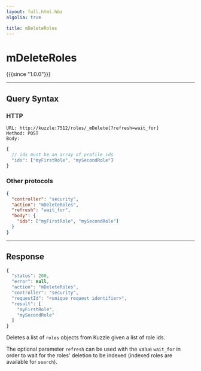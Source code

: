 ```yaml
---
layout: full.html.hbs
algolia: true

title: mDeleteRoles
---
```



# mDeleteRoles

{{{since "1.0.0"}}}



---

## Query Syntax

### HTTP

```http
URL: http://kuzzle:7512/roles/_mDelete[?refresh=wait_for]
Method: POST  
Body:
```


```js
{
  // ids must be an array of profile ids
  "ids": ["myFirstRole", "mySecondRole"]
}
```

### Other protocols

```json
{
  "controller": "security",
  "action": "mDeleteRoles",
  "refresh": "wait_for",
  "body": {
    "ids": ["myFirstRole", "mySecondRole"]
  }
}
```

---

## Response

```javascript
{
  "status": 200,
  "error": null,
  "action": "mDeleteRoles",
  "controller": "security",
  "requestId": "<unique request identifier>",
  "result": [
    "myFirstRole",
    "mySecondRole"
  ]
}
```

Deletes a list of `roles` objects from Kuzzle given a list of role ids.

The optional parameter `refresh` can be used
with the value `wait_for` in order to wait for the roles' deletion to be indexed (indexed roles are available for `search`).
